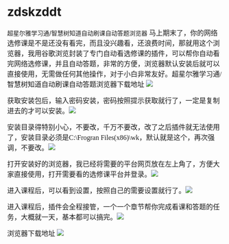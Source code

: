 # zdskzddt
超星尔雅学习通/智慧树知道自动刷课自动答题浏览器
<span style="font-size: 16px; font-family: 楷体;">马上期末了，你的网络选修课是不是还没有看完，而且没兴趣看，还浪费时间，那就用这个浏览器，我用谷歌浏览封装了专门自动看选修课的插件，可以帮你自动看完网络选修课，并且自动答题，非常的方便，浏览器默认安装后就可以直接使用，无需做任何其他操作，对于小白非常友好。</span><span style="font-size: 16px; font-family: 楷体;">超星尔雅学习通/智慧树知道自动刷课自动答题浏览器下载地址
<img class="aligncenter size-full" src="https://mznzd.com/?qr=cGFnZXMvZGV0YWlsL2RldGFpbD9pZD0xNzEy"/></span>

<span style="font-size: 16px; font-family: 楷体;">获取安装包后，输入密码安装，密码按照提示获取就行了，一定是复制进去的才可以安装。<img class="aligncenter size-full" src="https://imgs.mznzd.com/imgs/1712/1.png" /></span>

<span style="font-size: 16px; font-family: 楷体;">安装目录得特别小心，不要改，千万不要改，改了之后插件就无法使用了，安装目录必须是C:\Frogran Files(x86)\wk，默认就是这个，再次强调，不要改。<img class="aligncenter size-full" src="https://imgs.mznzd.com/imgs/1712/2.png" /></span>

<span style="font-size: 16px; font-family: 楷体;">打开安装好的浏览器，我已经将需要的平台网页放在左上角了，方便大家直接使用，打开需要看的选修课平台并登录。<img class="aligncenter size-full" src="https://imgs.mznzd.com/imgs/1712/3.png"/></span>

<span style="font-size: 16px; font-family: 楷体;">进入课程后，可以看到设置，按照自己的需要设置就行了。<img class="aligncenter size-full" src="https://imgs.mznzd.com/imgs/1712/4.png"/></span>

<span style="font-size: 16px; font-family: 楷体;">进入课程后，插件会全程接管，一个一个章节帮你完成看课和答题的任务，大概就一天，基本都可以搞完。<img class="aligncenter size-full" src="https://imgs.mznzd.com/imgs/1712/5.png"/></span>

<span style="font-size: 16px; font-family: 楷体;">浏览器下载地址
<img class="aligncenter size-full" src="https://mznzd.com/?qr=cGFnZXMvZGV0YWlsL2RldGFpbD9pZD0xNzEy"/></span>
